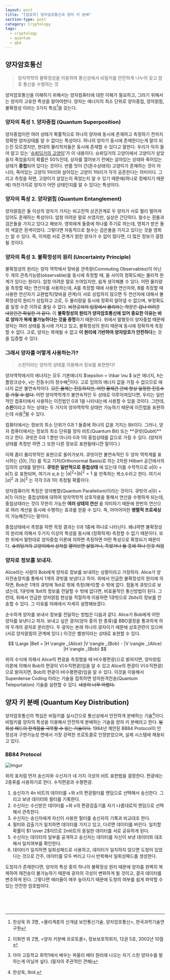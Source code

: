 ```yaml
---
layout: post
title: "[암호학] 양자암호통신과 양자 키 분배"
section-type: post
category: Cryptology
tags:
  - cryptology
  - quantum
  - qkd
---
```


## 양자암호통신

> 양자역학의 불확정성을 이용하여 통신상에서 비밀키를 안전하게 나누어 갖고 암호 통신을 수행하는 것

양자암호통신을 이해하기 위해서는 양자컴퓨터에 대한 이해가 필요하고, 그러기 위해서는 양자의 고유한 특성을 알아야한다. 양자는 에너지의 최소 단위로 양자중첩, 양자얽힘, 불확정성 이라는 3가지 특성[^1]을 갖는다.

### 양자의 특성 1. 양자중첩 (Quantum Superposition)

양자중첩이란 여러 상태가 확률적으로 하나의 양자에 동시에 존재하고 측정하기 전까지 정확한 양자상태를 알 수 없다는 특성이다. 하나의 양자가 동시에 존재한다는게 말이 되는진 모르겠지만, 현대의 물리학자들은 동시에 존재할 수 있다고 말한다. 우리가 익히 들어 알고 있는 '[슈뢰딩거의 고양이](https://namu.wiki/w/%EC%8A%88%EB%A2%B0%EB%94%A9%EA%B1%B0%EC%9D%98%20%EA%B3%A0%EC%96%91%EC%9D%B4#s-3)'가 이 내용이다. 슈뢰딩거의 고양이에서 고양이가 살았을지 죽었을지의 확률은 50%인데, 상자를 열어보기 전에는 살아있는 상태와 죽어있는 상태가 **중첩**되어 있다는 것이다. 반쯤 맛이 간(혼수상태의) 고양이가 존재하는 것이 아니라, 죽어있는 고양이 1마리와 살아있는 고양이 1마리가 각각 공존한다는 의미이다. 그리고 측정을 하면, 고양이가 살았는지 죽었는지 알 수 있기 때문에(하나로 정해지기 때문에) 마찬가지로 양자가 어떤 상태인지를 알 수 있다는 특성이다.

### 양자의 특성 2. 양자얽힘 (Quantum Entanglement)

양자얽힘은 둘 이상의 양자가 가지는 비고전적 상관관계로 두 양자가 서로 멀리 떨어져 있어도 존재하는 특성이다. 엄청 어려운 말로 쓰였지만, 실상은 간단하다. 철수는 흰돌과 검은돌을 가지고 있다고 해보자. 영희에게 둘중에 하나를 주기로 하는데, 영희가 받은 돌의 색깔은 흰색이었다. 그렇다면 자동적으로 철수는 검은돌을 가지고 있다는 것을 영희는 알 수 있다. 즉, 이처럼 서로 관계가 얽힌 양자가 수 없이 많다면, 더 많은 정보가 결정될 것이다.

### 양자의 특성 3. 불확정성의 원리 (Uncertainty Principle)

불확정성의 원리는 양자 역학에서 맞바꿈 관측량(Commuting Observables)이 아닌 두 개의 관측가능량(observable)을 동시에 측정할 때, 둘 사이의 정확도에는 물리적 한계가 있다는 원리다. 엄청 어려운 말로 쓰여있지만, 쉽게 생각해볼 수 있다. 어떤 물리량을 측정할 때는 연산자를 사용하는데, A를 측정할 때에 사용한 연산자와, B를 측정할 때 사용한 연산자가 교환법칙(맞바꿈 관계)이 서로 성립하지 않으면 두 연산자에 대해서 불확정성의 원리가 성립하고 고로, 두 물리량을 동시에 정확히 알아낼 수 없으며, 부정확도를 일정 수준 이하로 줄일 수 없다. ~~비전공자의 입장에서 물리라는 학문은 겁나 어려운 내용인건 확실한 거 같다.~~ 이 **불확정성의 원리가 양자암호통신에 있어 중요한 이유는 바로 양자가 복제 불가능하다는 것을 증명**하기 때문이다. 위에서 말했듯이 양자중첩 때문에 양자는 여러 상태를 동시에 가지고 있고, 불확정성의 원리 때문에 동시에 정확하게 측정할 수 없다. 고로, 양자는 복제될 수 없고 **이 원리에 기반하여 양자암호가 안전하다**는 것을 입증할 수 있다.

### 그래서 양자를 어떻게 사용하는가?

> 스핀이라는 양자의 상태를 이용해서 정보를 표현한다!

양자역학에서의 에너지는 모두 기본에너지 $\epsilon = \hbar \nu $ ($\epsilon$은 에너지, $\hbar$는 플랑크상수, $\nu$는 진동수)의 정수배[^2]이다. 고로 임의의 에너지 값을 가질 수 없으므로 에너지 값은 불연속적이다. ~~모든 물체는 진동하지만, 어떤 물체건 간에 항상 일정한 진동수를 가질 수 없다.~~ 어떤 양자역학계가 불연속적인 두 상태로 이루어져있다면, 우리는 일반적인 컴퓨터에서 사용하는 이진법인 0과 1을 나타내는에 사용할 수 있을 것이다. 그런데, **스핀**이라고 하는 상태는 두 가지의 양자역학적 상태만 가능하기 때문에 이진법을 표현하는데 사용[^3]될 수 있다.

컴퓨터에서는 정보의 최소 단위가 0과 1 둘중에 하나의 값을 가지는 Bit이다. 그러나, 양자 컴퓨터에서는 정보의 최소 단위를 양자 비트(Quantum Bit) 또는 **큐빗(Qubit)**라고 한다. 큐빗은 0과 1 뿐만 아니라 0과 1의 중첩상태를 값으로 가질 수 있다. (양자의 상태를 측정만 하면 그 또한 다른 정보로 표현될테니깐 말이다.)

이제 좀더 물리학적인 표현으로 들어가보자. 큐빗이란 불연속적인 두 양자 역학계를 표시하는 $\lbrace \vert 0 \rangle$, $\vert 1 \rangle \rbrace$ 를 직교 기저(Orthonormal Basis)로 하는 2차원 Hilbert 공간에서의 임의의 상태를 말한다. **큐빗은 일반적으로 중첩상태** 에 있는데 이를 수학적으로 $a \vert 0 \rangle + b \vert 1 \rangle$ 로 표현되며, 여기서 $a, b$ 는 $\vert a \vert ^2 + \vert b \vert ^2 = 1$ 을 만족하는 복소수라고 한다. 여기서 $\vert a \vert ^2$ 과 $\vert b \vert ^2$ 는 각각 0과 1이 측정될 확률이다.

양자컴퓨터의 특징은 양자병렬(Quantum Parallelism)이라는 것이다. 큐빗의 $a \vert 0 \rangle + b \vert 1 \rangle$ 이라는 중첩상태에 대하여 양자역학적 상호작용을 통해서 연산을 수행하게 되는데, 중첩상태라는 것이 무한히 가능한 **여러 상태의 연산** 을 의미하기 때문에 한번의 연산으로 여러 계산을 동시에 수행하는 효과를 얻을 수 있다. 즉, 어마어마한 **병렬적 프로세싱** 이 가능해진다는 말이다.

중첩상태에서 측정을 하면 측정 결과는 0과 1중에 하나로 나타난다. 왜냐하면 불확정성의 원리에 의해서 두가지 이상의 특성을 동시에 (정확하게) 측정할 수 없기 때문이다. 또한 위에서 말한대로 양자중첩 이론에 의하면 측정하면 어떤 특성으로 확정되기 때문이다. ~~슈뢰딩거의 고양이에서 상자를 열어보면 살았거나, 죽었거나 둘 중에 하나 인것 처럼~~

### 양자로 정보를 보내자.

Alice라는 사람이 Bob에게 양자로 정보를 보내려는 상황이라고 가정하자. Alice가 양자전송장치를 통해서 1개의 큐빗를 보냈다고 하자. 위에서 언급한 불확정성의 원리에 의하면, Bob은 1개의 큐빗에 1bit로 밖에 측정(해석)할 수 밖에 없다. 힘들게 큐빗으로 보냈는데, 1큐빗에 1bit의 정보를 전달할 수 밖에 없다면, 비효율적인 통신방법이 된다. 그런데, 위에서 언급한 양자얽힘 현상을 적절하게 이용하면 1큐빗으로 2bits의 정보를 전송할 수 있다. 그 이유를 아래에서 자세히 설명해보겠다.

순수하게 양자를 보내서 정보를 전달하는 방법은 다음과 같다. Alice가 Bob에게 어떤 양자를 보낸다고 하자. 보내고 싶은 광자(양자 중의 한 종류)를 BBO결정을 통과하게 하여 두개의 광자로 분리한다. 두 광자는 본래 하나의 광자이기 때문에 상호관련이 있으며(서로 양자얽힘의 관계에 있다.) 이것은 벨쌍이라는 상태로 표현할 수 있다.

$$
\Large |Bell = |H \rangle _{Alice} |V \rangle _{Bob} - |V \rangle _{Alice} |H \rangle _{Bob}
$$

위의 수식에 의해서 Alice의 편광을 측정했을 때 H(수평편광)으로 밝혀지면, 양자얽힘 이론에 의해서 Bob의 편광이 V(수직편광)임을 알 수 있고 Alice의 편광이 V(수직편광)으로 밝혀지면, Bob의 편광이 H(수평편광)임을 알 수 있다. 이것을 이용해서 Superdense Coding 이라는 기술을 접목하면 양자원격전송(Quantum Teleportation) 기술을 실현할 수 있다. ~~내용이 너무 어렵다.~~

## 양자 키 분배 (Quantum Key Distribution)

양자암호통신의 핵심은 비밀키를 실시간으로 통신상에서 안전하게 분배하는 기술[^4]이다. 비밀키를 양자의 특성을 이용해서 안전하게 분배하는 기술을 양자 키 분배라고 한다. ~~일회성 패드의 한계점을 극복할 수 있는 기술이다.~~ 1984년 제안된 BB84 Protocol이 안정성과 구현가능성 면에서 가장 강력한 프로토콜로 인정받았으며, 실제 시스템에 채용되고 있다.

### BB84 Protocol

![Imgur](http://i.imgur.com/WNqVzNQ.png)

위의 표처럼 먼저 송신자와 수신자가 네 가지 극성의 비트 표현법을 결정한다. 편광에는 2종류를 사용하기로 한다. 수직편광과 수평편광.
1. 송신자가 4n 비트의 데이터를 +와 x의 편광필터를 랜덤으로 선택해서 송신한다. 그리고 보낸 데이터와 필터를 기록한다.
2. 수신자는 수신받은 데이터를 +와 x의 편광검출기를 자기 나름대로의 랜덤으로 선택해서 관측한다.
3. 수신자는 송신자에게 자신이 사용한 필터를 송신자의 기록과 비교대조 한다.
4. 필터와 검출기가 일치하면 데이터를 가지고 있고, 다르면 데이터를 버린다. 일치할 확률이 $1 \over 2$이므로 2n비트의 동일한 데이터를 서로 공유하게 된다.
5. 수신자는 데이터의 일부를 공개하고 송신자는 데이터를 자신이 보낸 데이터와 대조해서 일치여부를 확인한다.
6. 데이터가 일치하면 일회성패드로 사용하고, 데이터가 일치하지 않으면 도청이 있었다는 것으로 간주, 데이터를 모두 버리고 다시 반복해서 일회성패드를 생성한다.

도청자가 존재한다면, 양자의 특성 중의 하나의 불확정성 원리 때문에 양자를 완벽히 복제하여 재전송이 불가능하기 때문에 광자의 극성이 변화하게 될 것이고, 결국 데이터를 변조하게 된다. 그렇다면 에러율이 매우 높아지기 때문에 도청의 여부를 쉽게 파악할 수 있는 안전한 암호법이다.

<br /><br /><br />

[^1]: 한상욱 외 3명, <물리계층의 신개념 보안통신기술, 양자암호통신>, 한국과학기술연구원

[^2]: 이화연 외 2명, <양자 키분배 프로토콜>, 정보보호학회지, 12권 5호, 2002년 10월

[^3]: 아마 고등학교 화학1에서 배우는 파울리 배타 원리에 나오는 자기 스핀 양자수를 말하는게 아닐까 싶다. (필자의 주관적인 견해)

[^4]: 한상욱, Ibid.
